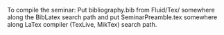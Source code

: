 To compile the seminar: Put bibliography.bib from Fluid/Tex/ somewhere along the BibLatex search path and put SeminarPreamble.tex somewhere along LaTex compiler (TexLive, MikTex) search path.

